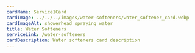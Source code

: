 ```yaml
---
cardName: Service1Card
cardImage: ../../../images/water-softeners/water_softener_card.webp
cardImageAlt: showerhead spraying water
title: Water Softeners
serviceLink: /water-softeners
cardDescription: Water softeners card description
---
```

